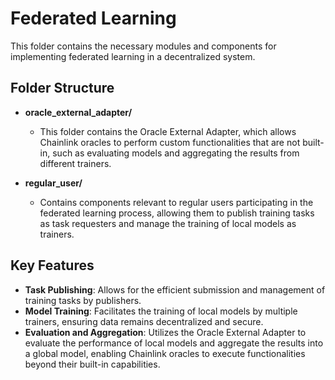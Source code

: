 <!-- Use the "Markdown Preview" for better readability -->

# Federated Learning

This folder contains the necessary modules and components for implementing federated learning in a decentralized system.

## Folder Structure

- **oracle_external_adapter/**
  - This folder contains the Oracle External Adapter, which allows Chainlink oracles to perform custom functionalities that are not built-in, such as evaluating models and aggregating the results from different trainers. 

- **regular_user/**
  - Contains components relevant to regular users participating in the federated learning process, allowing them to publish training tasks as task requesters and manage the training of local models as trainers.

## Key Features

- **Task Publishing**: Allows for the efficient submission and management of training tasks by publishers.
- **Model Training**: Facilitates the training of local models by multiple trainers, ensuring data remains decentralized and secure.
- **Evaluation and Aggregation**: Utilizes the Oracle External Adapter to evaluate the performance of local models and aggregate the results into a global model, enabling Chainlink oracles to execute functionalities beyond their built-in capabilities.

